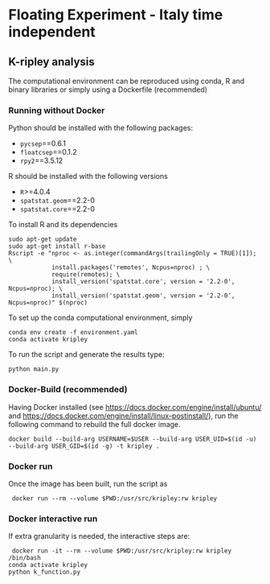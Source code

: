 # Floating Experiment - Italy time independent

## K-ripley analysis

The computational environment can be reproduced using conda, R and binary libraries or simply using a Dockerfile (recommended)


### Running without Docker

Python should be installed with the following packages:
* `pycsep`==0.6.1
* `floatcsep`==0.1.2
* `rpy2`==3.5.12

R should be installed with the following versions

* `R`>=4.0.4
* `spatstat.geom`==2.2-0
* `spatstat.core`==2.2-0

To install R and its dependencies
```shell
sudo apt-get update
sudo apt-get install r-base
Rscript -e "nproc <- as.integer(commandArgs(trailingOnly = TRUE)[1]); \
            install.packages('remotes', Ncpus=nproc) ; \
            require(remotes); \
            install_version('spatstat.core', version = '2.2-0', Ncpus=nproc); \
            install_version('spatstat.geom', version = '2.2-0', Ncpus=nproc)" $(nproc)
```

To set up the conda computational environment, simply
```
conda env create -f environment.yaml
conda activate kripley
```

To run the script and generate the results type:
```shell
python main.py
```


### Docker-Build (recommended)

Having Docker installed (see https://docs.docker.com/engine/install/ubuntu/  and  https://docs.docker.com/engine/install/linux-postinstall/), run the following command to rebuild the full docker image.

```shell
docker build --build-arg USERNAME=$USER --build-arg USER_UID=$(id -u) --build-arg USER_GID=$(id -g) -t kripley .
```

### Docker run

Once the image has been built, run the script as

```shell
 docker run --rm --volume $PWD:/usr/src/kripley:rw kripley 
```

### Docker interactive run

If extra granularity is needed, the interactive steps are:

```shell
 docker run -it --rm --volume $PWD:/usr/src/kripley:rw kripley /bin/bash
conda activate kripley
python k_function.py
```